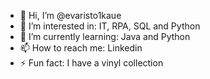 - 👋 Hi, I’m @evaristo1kaue
- 👀 I’m interested in: IT, RPA, SQL and Python
- 🌱 I’m currently learning: Java and Python
- 📫 How to reach me: Linkedin
- ⚡ Fun fact: I have a vinyl collection

<!---
evaristo1kaue/evaristo1kaue is a ✨ special ✨ repository because its `README.md` (this file) appears on your GitHub profile.
You can click the Preview link to take a look at your changes.
--->
